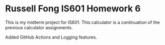 # Russell Fong IS601 Homework 6

This is my midterm project for IS601. This calculator is a continuation of the previous calculator assignments.



Added GitHub Actions and Logging features.